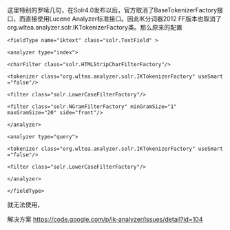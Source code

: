 这里特别的罗嗦几句，在Solr4.0发布以后，官方取消了BaseTokenizerFactory接口，而直接使用Lucene Analyzer标准接口。因此IK分词器2012 FF版本也取消了org.wltea.analyzer.solr.IKTokenizerFactory类。那么原来的配置
    
    <fieldType name="iktext" class="solr.TextField" >
    
    <analyzer type="index">
    
    <charFilter class="solr.HTMLStripCharFilterFactory"/>
    
    <tokenizer class="org.wltea.analyzer.solr.IKTokenizerFactory" useSmart ="false"/>
    
    <filter class="solr.LowerCaseFilterFactory"/>
    
    <filter class="solr.NGramFilterFactory" minGramSize="1" maxGramSize="20" side="front"/>
    
    </analyzer>
    
    <analyzer type="query">
    
    <tokenizer class="org.wltea.analyzer.solr.IKTokenizerFactory" useSmart ="false"/>
    
    <filter class="solr.LowerCaseFilterFactory"/>
    
    </analyzer>
    
    </fieldType>

就无法使用，

解决方案 https://code.google.com/p/ik-analyzer/issues/detail?id=104